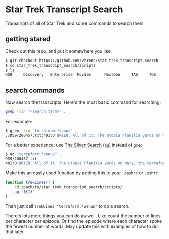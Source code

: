 # Star Trek Transcript Search
Transcripts of all of Star Trek and some commands to search them

## getting stared
Check out this repo, and put it somewhere you like:

```sh
$ git checkout https://github.com/varenc/star_trek_transcript_search
$ cd star_trek_transcript_search/scripts
$ ls
DS9		Discovery	Enterprise	Movies		NextGen		TAS		TOS		Voyager
```
## search commands
Now search the transcripts. Here's the most basic command for searching:

```sh
grep -rin "<search term>" .
```

For example:

```sh
$ grep -rin "terraform.*venus" .
./DS9/200457.txt:401:O'BRIEN: All of it. The Utopia Planitia yards on Mars, the terraforming stations on Venus, Starfleet Headquarters. I'm not detecting a single sign of Starfleet activity anywhere in this sector.
```

For a better experience, use [The Silver Search (`ag`)](https://github.com/ggreer/the_silver_searcher) instead of `grep`

```sh
$ ag "terraform.*venus" .
DS9/200457.txt
401:O'BRIEN: All of it. The Utopia Planitia yards on Mars, the terraforming stations on Venus, Starfleet Headquarters. I'm not detecting a single sign of Starfleet activity anywhere in this sector.

```

Make this an easily used function by adding this to your `.bashrc` or `.zshrc`

```sh
function trekLines() {
	cd /path/to/star_trek_transcript_search/scripts/
	ag "${1}" .
}
```

Then just call `trekLines "terraform.*venus"` to do a search.

There's lots more things you can do as well.  Like count the number of lines per character per episode.  Or find the episode where each character spoke the fewest number of words. May update this with examples of how to do that later.